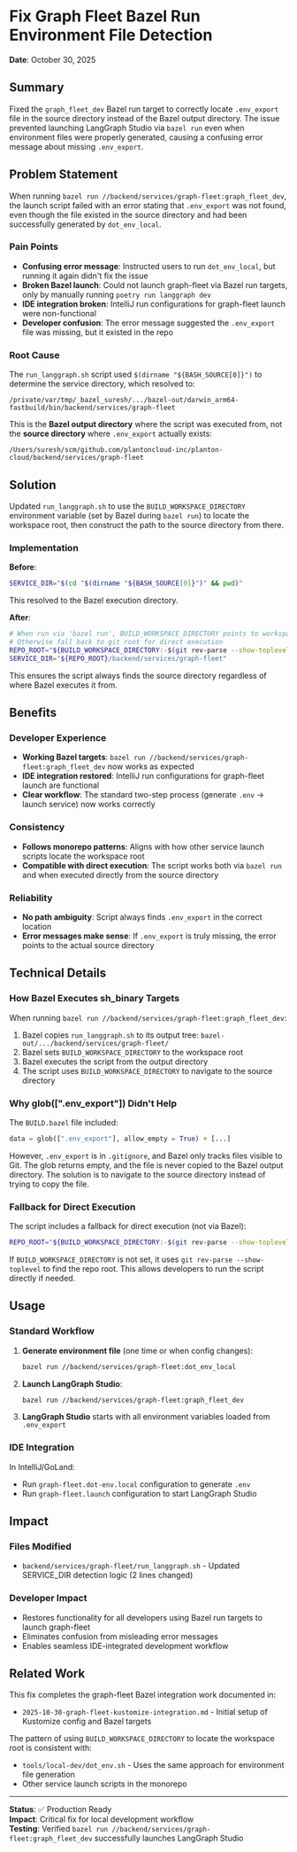 # Fix Graph Fleet Bazel Run Environment File Detection

**Date**: October 30, 2025

## Summary

Fixed the `graph_fleet_dev` Bazel run target to correctly locate `.env_export` file in the source directory instead of the Bazel output directory. The issue prevented launching LangGraph Studio via `bazel run` even when environment files were properly generated, causing a confusing error message about missing `.env_export`.

## Problem Statement

When running `bazel run //backend/services/graph-fleet:graph_fleet_dev`, the launch script failed with an error stating that `.env_export` was not found, even though the file existed in the source directory and had been successfully generated by `dot_env_local`.

### Pain Points

- **Confusing error message**: Instructed users to run `dot_env_local`, but running it again didn't fix the issue
- **Broken Bazel launch**: Could not launch graph-fleet via Bazel run targets, only by manually running `poetry run langgraph dev`
- **IDE integration broken**: IntelliJ run configurations for graph-fleet launch were non-functional
- **Developer confusion**: The error message suggested the `.env_export` file was missing, but it existed in the repo

### Root Cause

The `run_langgraph.sh` script used `$(dirname "${BASH_SOURCE[0]}")` to determine the service directory, which resolved to:
```
/private/var/tmp/_bazel_suresh/.../bazel-out/darwin_arm64-fastbuild/bin/backend/services/graph-fleet
```

This is the **Bazel output directory** where the script was executed from, not the **source directory** where `.env_export` actually exists:
```
/Users/suresh/scm/github.com/plantoncloud-inc/planton-cloud/backend/services/graph-fleet
```

## Solution

Updated `run_langgraph.sh` to use the `BUILD_WORKSPACE_DIRECTORY` environment variable (set by Bazel during `bazel run`) to locate the workspace root, then construct the path to the source directory from there.

### Implementation

**Before**:
```bash
SERVICE_DIR="$(cd "$(dirname "${BASH_SOURCE[0]}")" && pwd)"
```
This resolved to the Bazel execution directory.

**After**:
```bash
# When run via 'bazel run', BUILD_WORKSPACE_DIRECTORY points to workspace root
# Otherwise fall back to git root for direct execution
REPO_ROOT="${BUILD_WORKSPACE_DIRECTORY:-$(git rev-parse --show-toplevel)}"
SERVICE_DIR="${REPO_ROOT}/backend/services/graph-fleet"
```

This ensures the script always finds the source directory regardless of where Bazel executes it from.

## Benefits

### Developer Experience
- **Working Bazel targets**: `bazel run //backend/services/graph-fleet:graph_fleet_dev` now works as expected
- **IDE integration restored**: IntelliJ run configurations for graph-fleet launch are functional
- **Clear workflow**: The standard two-step process (generate `.env` → launch service) now works correctly

### Consistency
- **Follows monorepo patterns**: Aligns with how other service launch scripts locate the workspace root
- **Compatible with direct execution**: The script works both via `bazel run` and when executed directly from the source directory

### Reliability
- **No path ambiguity**: Script always finds `.env_export` in the correct location
- **Error messages make sense**: If `.env_export` is truly missing, the error points to the actual source directory

## Technical Details

### How Bazel Executes sh_binary Targets

When running `bazel run //backend/services/graph-fleet:graph_fleet_dev`:

1. Bazel copies `run_langgraph.sh` to its output tree: `bazel-out/.../backend/services/graph-fleet/`
2. Bazel sets `BUILD_WORKSPACE_DIRECTORY` to the workspace root
3. Bazel executes the script from the output directory
4. The script uses `BUILD_WORKSPACE_DIRECTORY` to navigate to the source directory

### Why glob([".env_export"]) Didn't Help

The `BUILD.bazel` file included:
```python
data = glob([".env_export"], allow_empty = True) + [...]
```

However, `.env_export` is in `.gitignore`, and Bazel only tracks files visible to Git. The glob returns empty, and the file is never copied to the Bazel output directory. The solution is to navigate to the source directory instead of trying to copy the file.

### Fallback for Direct Execution

The script includes a fallback for direct execution (not via Bazel):
```bash
REPO_ROOT="${BUILD_WORKSPACE_DIRECTORY:-$(git rev-parse --show-toplevel)}"
```

If `BUILD_WORKSPACE_DIRECTORY` is not set, it uses `git rev-parse --show-toplevel` to find the repo root. This allows developers to run the script directly if needed.

## Usage

### Standard Workflow

1. **Generate environment file** (one time or when config changes):
   ```bash
   bazel run //backend/services/graph-fleet:dot_env_local
   ```

2. **Launch LangGraph Studio**:
   ```bash
   bazel run //backend/services/graph-fleet:graph_fleet_dev
   ```

3. **LangGraph Studio** starts with all environment variables loaded from `.env_export`

### IDE Integration

In IntelliJ/GoLand:
- Run `graph-fleet.dot-env.local` configuration to generate `.env`
- Run `graph-fleet.launch` configuration to start LangGraph Studio

## Impact

### Files Modified
- `backend/services/graph-fleet/run_langgraph.sh` - Updated SERVICE_DIR detection logic (2 lines changed)

### Developer Impact
- Restores functionality for all developers using Bazel run targets to launch graph-fleet
- Eliminates confusion from misleading error messages
- Enables seamless IDE-integrated development workflow

## Related Work

This fix completes the graph-fleet Bazel integration work documented in:
- `2025-10-30-graph-fleet-kustomize-integration.md` - Initial setup of Kustomize config and Bazel targets

The pattern of using `BUILD_WORKSPACE_DIRECTORY` to locate the workspace root is consistent with:
- `tools/local-dev/dot_env.sh` - Uses the same approach for environment file generation
- Other service launch scripts in the monorepo

---

**Status**: ✅ Production Ready  
**Impact**: Critical fix for local development workflow  
**Testing**: Verified `bazel run //backend/services/graph-fleet:graph_fleet_dev` successfully launches LangGraph Studio

